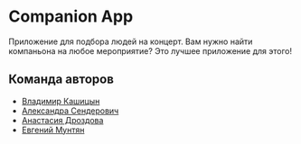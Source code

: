 # Companion App

Приложение для подбора людей на концерт. Вам нужно найти компаньона на любое мероприятие? Это лучшее приложение для этого!

## Команда авторов

- [Владимир Кашицын](https://github.com/JVVladimir)
- [Александра Сендерович](https://github.com/WhiteTeaDragon)
- [Анастасия Дроздова](https://github.com/ADrozdova)
- [Евгений Мунтян](https://github.com/Eugenemoon22)
